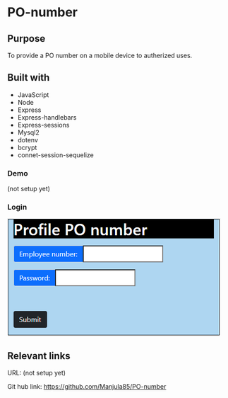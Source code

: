 # PO-number

## Purpose
To provide a PO number on a mobile device to autherized uses.

## Built with
* JavaScript
* Node
* Express
* Express-handlebars
* Express-sessions
* Mysql2
* dotenv
* bcrypt
* connet-session-sequelize

### Demo
(not setup yet)

### Login
![](/public/img/login.PNG)

## Relevant links
URL: (not setup yet)

Git hub link: https://github.com/Manjula85/PO-number
